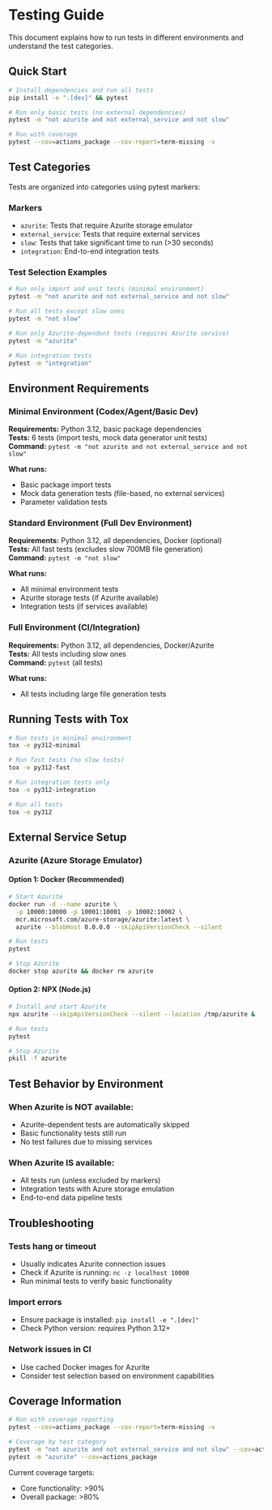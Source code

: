 # Testing Guide

This document explains how to run tests in different environments and understand the test categories.

## Quick Start

```bash
# Install dependencies and run all tests
pip install -e ".[dev]" && pytest

# Run only basic tests (no external dependencies)
pytest -m "not azurite and not external_service and not slow"

# Run with coverage
pytest --cov=actions_package --cov-report=term-missing -v
```

## Test Categories

Tests are organized into categories using pytest markers:

### Markers
- `azurite`: Tests that require Azurite storage emulator
- `external_service`: Tests that require external services
- `slow`: Tests that take significant time to run (>30 seconds)
- `integration`: End-to-end integration tests

### Test Selection Examples

```bash
# Run only import and unit tests (minimal environment)
pytest -m "not azurite and not external_service and not slow"

# Run all tests except slow ones
pytest -m "not slow"

# Run only Azurite-dependent tests (requires Azurite service)
pytest -m "azurite"

# Run integration tests
pytest -m "integration"
```

## Environment Requirements

### Minimal Environment (Codex/Agent/Basic Dev)
**Requirements:** Python 3.12, basic package dependencies  
**Tests:** 6 tests (import tests, mock data generator unit tests)  
**Command:** `pytest -m "not azurite and not external_service and not slow"`

**What runs:**
- Basic package import tests
- Mock data generation tests (file-based, no external services)
- Parameter validation tests

### Standard Environment (Full Dev Environment)
**Requirements:** Python 3.12, all dependencies, Docker (optional)  
**Tests:** All fast tests (excludes slow 700MB file generation)  
**Command:** `pytest -m "not slow"`

**What runs:**
- All minimal environment tests
- Azurite storage tests (if Azurite available)
- Integration tests (if services available)

### Full Environment (CI/Integration)
**Requirements:** Python 3.12, all dependencies, Docker/Azurite  
**Tests:** All tests including slow ones  
**Command:** `pytest` (all tests)

**What runs:**
- All tests including large file generation tests

## Running Tests with Tox

```bash
# Run tests in minimal environment
tox -e py312-minimal

# Run fast tests (no slow tests)
tox -e py312-fast

# Run integration tests only
tox -e py312-integration

# Run all tests
tox -e py312
```

## External Service Setup

### Azurite (Azure Storage Emulator)

#### Option 1: Docker (Recommended)
```bash
# Start Azurite
docker run -d --name azurite \
  -p 10000:10000 -p 10001:10001 -p 10002:10002 \
  mcr.microsoft.com/azure-storage/azurite:latest \
  azurite --blobHost 0.0.0.0 --skipApiVersionCheck --silent

# Run tests
pytest

# Stop Azurite
docker stop azurite && docker rm azurite
```

#### Option 2: NPX (Node.js)
```bash
# Install and start Azurite
npx azurite --skipApiVersionCheck --silent --location /tmp/azurite &

# Run tests
pytest

# Stop Azurite
pkill -f azurite
```

## Test Behavior by Environment

### When Azurite is NOT available:
- Azurite-dependent tests are automatically skipped
- Basic functionality tests still run
- No test failures due to missing services

### When Azurite IS available:
- All tests run (unless excluded by markers)
- Integration tests with Azure storage emulation
- End-to-end data pipeline tests

## Troubleshooting

### Tests hang or timeout
- Usually indicates Azurite connection issues
- Check if Azurite is running: `nc -z localhost 10000`
- Run minimal tests to verify basic functionality

### Import errors
- Ensure package is installed: `pip install -e ".[dev]"`
- Check Python version: requires Python 3.12+

### Network issues in CI
- Use cached Docker images for Azurite
- Consider test selection based on environment capabilities

## Coverage Information

```bash
# Run with coverage reporting
pytest --cov=actions_package --cov-report=term-missing -v

# Coverage by test category
pytest -m "not azurite and not external_service and not slow" --cov=actions_package
pytest -m "azurite" --cov=actions_package
```

Current coverage targets:
- Core functionality: >90%
- Overall package: >80%